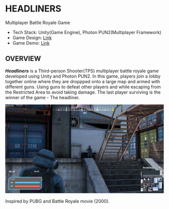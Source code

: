 # HEADLINERS

Multiplayer Battle Royale Game

* Tech Stack: Unity(Game Engine), Photon PUN2(Multiplayer Framework)
* Game Design: [Link](https://bit.ly/3NJG7LQ)
* Game Demo: [Link](https://bit.ly/3YrCVtg)

## OVERVIEW

***Headliners*** is a Third-person Shooter(TPS) multiplayer battle royale game developed using Unity and Photon PUN2. In this game, players join a lobby together online where they are droppped onto a large map and armed with different guns. Using guns to defeat other players and while escaping from the Restricted Area to avoid taking damage. The last player surviving is the winner of the game - The headliner.

<img src="https://github.com/hiimjust/headliners/blob/main/Assets/Materials/Artworks/gameproduct_combat.PNG">

Inspired by PUBG and Battle Royale movie (2000).
